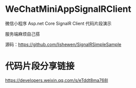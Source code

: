# WeChatMiniAppSignalRClient
微信小程序 Asp.net Core SignalR Client 代码片段演示

服务端麻烦自己搭

源码：https://github.com/lishewen/SignalRSimpleSample

# 代码片段分享链接
https://developers.weixin.qq.com/s/eTddt8ma768l

